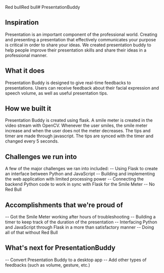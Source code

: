 Red bullRed bull# PresentationBuddy

## Inspiration
Presentation is an important component of the professional world. Creating and presenting a presentation that effectively communicates your purpose is critical in order to share your ideas. We created presentation buddy to help people improve their presentation skills and share their ideas in a professional manner.

## What it does
Presentation Buddy is designed to give real-time feedbacks to presentations. Users can receive feedback about their facial expression and speech volume, as well as useful presentation tips.

## How we built it
Presentation Buddy is created using flask. A smile meter is created in the video stream with OpenCV. Whenever the user smiles, the smile meter increase and when the user does not the meter decreases.
The tips and timer are made through javascript. The tips are synced with the timer and changed every 5 seconds.

## Challenges we run into
A few of the major challenges we ran into included:
-- Using Flask to create an interface between Python and JavaScript
-- Building and implementing the web application with limited processing power
-- Connecting the backend Python code to work in sync with Flask for the Smile Meter
-- No Red Bull

## Accomplishments that we're proud of
-- Got the Smile Meter working after hours of troubleshooting
-- Building a timer to keep track of the duration of the presentation
-- Interfacing Python and JavaScript through Flask in a more than satisfactory manner
-- Doing all of that without Red Bull

## What's next for PresentationBuddy
-- Convert Presentation Buddy to a desktop app
-- Add other types of feedbacks (such as volume, gesture, etc.)
